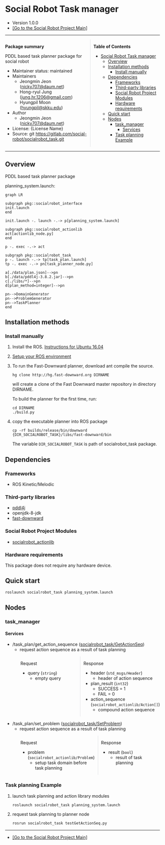 # Social Robot Task manager

<!-- Variables -->
[SRP_main]: https://gitlab.com/social-robot/socialrobot

- Version 1.0.0
- [[Go to the Social Robot Project Main]][SRP_main]

---

<div style="display:flex;">
<div style="flex:50%; padding-right:10px; border-right: 1px solid #dcdde1">

**Package summary**

PDDL based task planner package for social robot

- Maintainer status: maintained
- Maintainers
  - Jeongmin Jeon (nicky707@daum.net)
  - Hong-ryul Jung (jung.hr.1206@gmail.com)
  - Hyungpil Moon (hyungpil@skku.edu)
- Author
  - Jeongmin Jeon (nicky707@daum.net)
- License: {License Name}
- Source: git https://gitlab.com/social-robot/socialrobot_task.git

</div>
<div style="flex:40%; padding-left:10px;">

**Table of Contents**
- [Social Robot Task manager](#social-robot-task-manager)
  - [Overview](#overview)
  - [Installation methods](#installation-methods)
    - [Install manually](#install-manually)
  - [Dependencies](#dependencies)
    - [Frameworks](#frameworks)
    - [Third-party libraries](#third-party-libraries)
    - [Social Robot Project Modules](#social-robot-project-modules)
    - [Hardware requirements](#hardware-requirements)
  - [Quick start](#quick-start)
  - [Nodes](#nodes)
    - [task_manager](#task_manager)
      - [Services](#services)
    - [Task planning Example](#task-planning-example)

</div>
</div>

---

## Overview

PDDL based task planner package

planning_system.launch:

```mermaid
graph LR

subgraph pkg::socialrobot_interface
init.launch
end

init.launch -. launch -.-> p[planning_system.launch]

subgraph pkg::socialrobot_actionlib
act[actionlib_node.py]
end

p -. exec -.-> act

subgraph pkg::socialrobot_task
p -. launch -.-> tp[task_plan.launch]
tp -. exec -.-> pn[task_planner_node.py]

a[./data/plan.json]-->pn
b[./data/pddl4j-3.8.2.jar]-->pn
c[./libs/*]-->pn
d[plan_method=integer]-->pn

pn-->DomainGenerator
pn-->ProblemGenerator
pn-->TaskPlanner
end
```

## Installation methods

### Install manually

1. Install the ROS. [Instructions for Ubuntu 16.04](http://wiki.ros.org/indigo/Installation/Ubuntu)
   
2. [Setup your ROS environment](http://wiki.ros.org/ROS/Tutorials/InstallingandConfiguringROSEnvironment)

3. To run the Fast-Downward planner, download ant compile the source.
   ```   
   hg clone http://hg.fast-downward.org DIRNAME
   ```
   will create a clone of the Fast Downward master repository in directory DIRNAME. 

   To build the planner for the first time, run:
   ```
   cd DIRNAME
   ./build.py
   ```

4. copy the executable planner into ROS package
   ```
   cp -rf builds/release/bin/downward {DIR_SOCIALROBOT_TASK}/libs/fast-downward/bin
   ```
   The variable ```DIR_SOCIALROBOT_TASK``` is path of socialrobot_task package.

## Dependencies

### Frameworks

- ROS Kinetic/Melodic

### Third-party libraries

- [pddl4j](https://github.com/pellierd/pddl4j)
- openjdk-8-jdk
- [fast-downward](http://hg.fast-downward.org/)

### Social Robot Project Modules

- [socialrobot_actionlib](./socialrobot_actionlib/)

### Hardware requirements

This package does not require any hardware device.

## Quick start 

```sh
roslaunch socialrobot_task planning_system.launch
```

## Nodes

### task_manager

<div style="padding-left:40px;">
</div>

#### Services

- /task_plan/get_action_sequence ([socialrobot_task/GetActionSeq](./srv/GetActionSeq.srv))
  - request action sequence as a result of task planning

<div style="display:flex; padding-left:50px">
<div style="flex:50%; padding-right:10px; border-right: 1px solid #dcdde1">

Request

- query (`string`)
  - empty query
</div>
<div style="flex:50%; padding-left:10px;">

Response

- header (`std_msgs/Header`)
  - header of action sequence
- plan_result (`int32`)
  - SUCCESS = 1
  - FAIL = 0
- action_sequence (`socialrobot_actionlib/Action[]`)
  - compound action sequence

</div>
</div>

- /task_plan/set_problem ([socialrobot_task/SetProblem](./srv/SetProblem.srv))
  - request action sequence as a result of task planning

<div style="display:flex; padding-left:50px">
<div style="flex:50%; padding-right:10px; border-right: 1px solid #dcdde1">

Request

- problem (`socialrobot_actionlib/Problem`)
  - setup task domain before task planning
</div>
<div style="flex:50%; padding-left:10px;">

Response

- result (`bool`)
  - result of task planning

</div>
</div>

### Task planning Example

1. launch task planning and action library modules
   ```sh
   roslaunch socialrobot_task planning_system.launch
   ```
2. request task planning to planner node
   ```sh
   rosrun socialrobot_task testGetActionSeq.py
   ```  

---

- [[Go to the Social Robot Project Main]][SRP_main]
